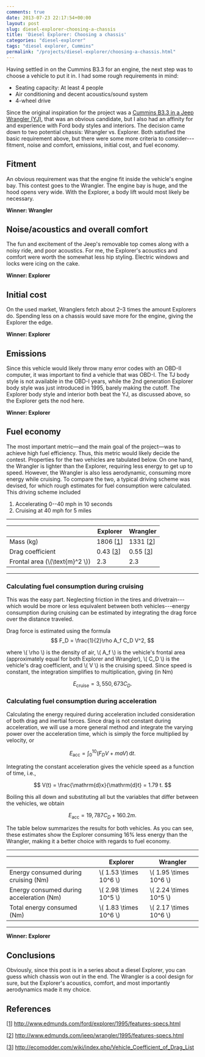 ```yaml
---
comments: true
date: 2013-07-23 22:17:54+00:00
layout: post
slug: diesel-explorer-choosing-a-chassis
title: 'Diesel Explorer: Choosing a chassis'
categories: "diesel-explorer"
tags: "diesel explorer, Cummins"
permalink: "/projects/diesel-explorer/choosing-a-chassis.html"
---
```


Having settled in on the Cummins B3.3 for an engine, the next step was to choose
a vehicle to put it in. I had some rough requirements in mind:

* Seating capacity: At least 4 people
* Air conditioning and decent acoustics/sound system
* 4-wheel drive

Since the original inspiration for the project was a [Cummins B3.3 in a Jeep
Wrangler
(YJ)](http://www.dieseltruckresource.com/dev/b3-3t-jeep-yj-t112807.html), that
was an obvious candidate, but I also had an affinity for and experience with
Ford body styles and interiors. The decision came down to two potential chassis:
Wrangler vs. Explorer. Both satisfied the basic requirement above, but there
were some more criteria to consider---fitment, noise and comfort, emissions,
initial cost, and fuel economy.


## Fitment

An obvious requirement was that the engine fit inside the vehicle's engine bay.
This contest goes to the Wrangler. The engine bay is huge, and the hood opens
very wide. With the Explorer, a body lift would most likely be necessary.

**Winner: Wrangler**


## Noise/acoustics and overall comfort

The fun and excitement of the Jeep's removable top comes along with a noisy
ride, and poor acoustics. For me, the Explorer's acoustics and comfort were
worth the somewhat less hip styling. Electric windows and locks were icing on
the cake.

**Winner: Explorer**


## Initial cost

On the used market, Wranglers fetch about 2–3 times the amount Explorers do.
Spending less on a chassis would save more for the engine, giving the Explorer
the edge.

**Winner: Explorer**


## Emissions

Since this vehicle would likely throw many error codes with an OBD-II computer,
it was important to find a vehicle that was OBD-I. The TJ body style is not
available in the OBD-I years, while the 2nd generation Explorer body style was
just introduced in 1995, barely making the cutoff. The Explorer body style and
interior both beat the YJ, as discussed above, so the Explorer gets the nod
here.

**Winner: Explorer**



## Fuel economy

The most important metric—and the main goal of the project—was to achieve high
fuel efficiency. Thus, this metric would likely decide the contest. Properties
for the two vehicles are tabulated below. On one hand, the Wrangler is lighter
than the Explorer, requiring less energy to get up to speed. However, the
Wrangler is also less aerodynamic, consuming more energy while cruising. To
compare the two, a typical driving scheme was devised, for which rough estimates
for fuel consumption were calculated. This driving scheme included

1. Accelerating 0--40 mph in 10 seconds
2. Cruising at 40 mph for 5 miles

---

<center>

|           | Explorer | Wrangler |
|-----------|----------|----------|
| Mass (kg) | 1806 [[1]] | 1331 [[2]] |
| Drag coefficient | 0.43 [[3]] |0.55 [[3]] |
| Frontal area (\\(\text{m}^2 \\)) |  2.3 | 2.3 |

</center>

---

### Calculating fuel consumption during cruising

This was the easy part. Neglecting friction in the tires and drivetrain---which
would be more or less equivalent between both vehicles---energy consumption
during cruising can be estimated by integrating the drag force over the distance
traveled.

Drag force is estimated using the formula
$$
F_D = \frac{1}{2}\rho A_f C_D V^2,
$$

where \\( \rho \\) is the density of air, \\( A_f \\) is the vehicle's frontal
area (approximately equal for both Explorer and Wrangler), \\( C_D \\) is the
vehicle's drag coefficient, and \\( V \\) is the cruising speed. Since speed is
constant, the integration simplifies to multiplication, giving (in Nm)

$$
E_{\mathrm{cruise}} = 3,550,673 C_D.
$$


### Calculating fuel consumption during acceleration

Calculating the energy required during acceleration included consideration of
both drag and inertial forces. Since drag is not constant during acceleration,
we will use a more general method and integrate the varying power over the
acceleration time, which is simply the force multiplied by velocity, or

$$
E_{\mathrm{acc}} = \int_0^{10} \left( F_D V + maV \right) \, \mathrm{d}t.
$$

Integrating the constant acceleration gives the vehicle speed as a function of
time, i.e.,

$$
V(t) = \frac{\mathrm{d}x}{\mathrm{d}t} = 1.79 t.
$$

Boiling this all down and substituting all but the variables that differ between
the vehicles, we obtain

$$
E_{\mathrm{acc}} = 19,787 C_D + 160.2m.
$$

The table below summarizes the results for both vehicles. As you can see, these
estimates show the Explorer consuming 16% less energy than the Wrangler, making
it a better choice with regards to fuel economy.

---

<center>

|   | Explorer | Wrangler |
|---|----------|----------|
| Energy consumed during cruising (Nm) | \\( 1.53 \times 10^6 \\) | \\( 1.95 \times 10^6 \\) |
| Energy consumed during acceleration (Nm) | \\( 2.98 \times 10^5 \\) | \\( 2.24 \times 10^5 \\) |
| Total energy consumed (Nm) | \\( 1.83 \times 10^6 \\) | \\( 2.17 \times 10^6 \\) |

</center>

---

**Winner: Explorer**


## Conclusions

Obviously, since this post is in a series about a diesel Explorer, you can guess
which chassis won out in the end. The Wrangler is a cool design for sure, but
the Explorer's acoustics, comfort, and most importantly aerodynamics made it my
choice.


## References

[[1]] http://www.edmunds.com/ford/explorer/1995/features-specs.html

[[2]] http://www.edmunds.com/jeep/wrangler/1995/features-specs.html

[[3]] http://ecomodder.com/wiki/index.php/Vehicle_Coefficient_of_Drag_List

[1]: http://www.edmunds.com/ford/explorer/1995/features-specs.html

[2]: http://www.edmunds.com/jeep/wrangler/1995/features-specs.html

[3]: http://ecomodder.com/wiki/index.php/Vehicle_Coefficient_of_Drag_List
